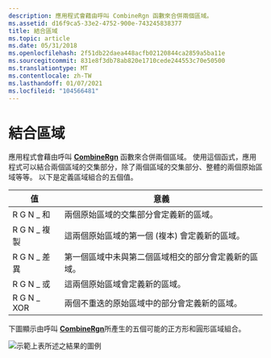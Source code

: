 ```yaml
---
description: 應用程式會藉由呼叫 CombineRgn 函數來合併兩個區域。
ms.assetid: d16f9ca5-33e2-4752-900e-743245838377
title: 結合區域
ms.topic: article
ms.date: 05/31/2018
ms.openlocfilehash: 2f51db22daea448acfb02120844ca2859a5ba11e
ms.sourcegitcommit: 831e8f3db78ab820e1710cede244553c70e50500
ms.translationtype: MT
ms.contentlocale: zh-TW
ms.lasthandoff: 01/07/2021
ms.locfileid: "104566481"
---
```

# <a name="combining-regions"></a>結合區域

應用程式會藉由呼叫 [**CombineRgn**](/windows/desktop/api/Wingdi/nf-wingdi-combinergn) 函數來合併兩個區域。 使用這個函式，應用程式可以結合兩個區域的交集部分，除了兩個區域的交集部分、整體的兩個原始區域等等。 以下是定義區域組合的五個值。



| 值     | 意義                                                                               |
|-----------|---------------------------------------------------------------------------------------|
| R G N \_ 和  | 兩個原始區域的交集部分會定義新的區域。                   |
| R G N \_ 複製 | 這兩個原始區域的第一個 (複本) 會定義新的區域。               |
| R G N \_ 差異 | 第一個區域中未與第二個區域相交的部分會定義新的區域。 |
| R G N \_ 或   | 這兩個原始區域會定義新的區域。                                         |
| R G N \_ XOR  | 兩個不重迭的原始區域中的部分會定義新的區域。      |



 

下圖顯示由呼叫 [**CombineRgn**](/windows/desktop/api/Wingdi/nf-wingdi-combinergn)所產生的五個可能的正方形和圓形區域組合。

![示範上表所述之結果的圖例](images/csrgn-02.png)

 

 



